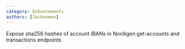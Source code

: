 ```yaml
---
category: Enhancements
authors: [Jackenmen]
---
```


Expose sha256 hashes of account IBANs in Nordigen get-accounts and transactions endpoints
